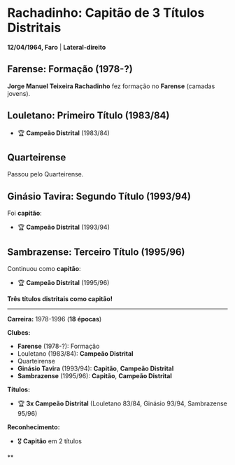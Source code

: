 # Rachadinho: Capitão de 3 Títulos Distritais

**12/04/1964, Faro** | **Lateral-direito**

## Farense: Formação (1978-?)

**Jorge Manuel Teixeira Rachadinho** fez formação no **Farense** (camadas jovens).

## Louletano: Primeiro Título (1983/84)

- 🏆 **Campeão Distrital** (1983/84)

## Quarteirense

Passou pelo Quarteirense.

## Ginásio Tavira: Segundo Título (1993/94)

Foi **capitão**:
- 🏆 **Campeão Distrital** (1993/94)

## Sambrazense: Terceiro Título (1995/96)

Continuou como **capitão**:
- 🏆 **Campeão Distrital** (1995/96)

**Três títulos distritais como capitão!**

---

**Carreira:** 1978-1996 (**18 épocas**)

**Clubes:**
- **Farense** (1978-?): Formação
- Louletano (1983/84): **Campeão Distrital**
- Quarteirense
- **Ginásio Tavira** (1993/94): **Capitão**, **Campeão Distrital**
- **Sambrazense** (1995/96): **Capitão**, **Campeão Distrital**

**Títulos:**
- 🏆 **3x Campeão Distrital** (Louletano 83/84, Ginásio 93/94, Sambrazense 95/96)

**Reconhecimento:**
- 🎖️ **Capitão** em 2 títulos

**